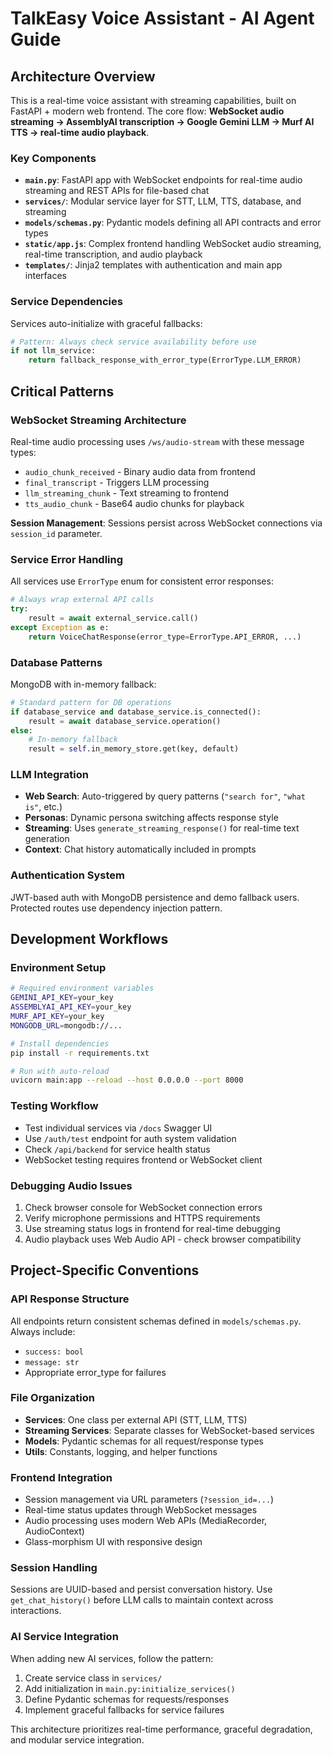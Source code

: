 # TalkEasy Voice Assistant - AI Agent Guide

## Architecture Overview
This is a real-time voice assistant with streaming capabilities, built on FastAPI + modern web frontend. The core flow: **WebSocket audio streaming → AssemblyAI transcription → Google Gemini LLM → Murf AI TTS → real-time audio playback**.

### Key Components
- **`main.py`**: FastAPI app with WebSocket endpoints for real-time audio streaming and REST APIs for file-based chat
- **`services/`**: Modular service layer for STT, LLM, TTS, database, and streaming
- **`models/schemas.py`**: Pydantic models defining all API contracts and error types
- **`static/app.js`**: Complex frontend handling WebSocket audio streaming, real-time transcription, and audio playback
- **`templates/`**: Jinja2 templates with authentication and main app interfaces

### Service Dependencies
Services auto-initialize with graceful fallbacks:
```python
# Pattern: Always check service availability before use
if not llm_service:
    return fallback_response_with_error_type(ErrorType.LLM_ERROR)
```

## Critical Patterns

### WebSocket Streaming Architecture
Real-time audio processing uses `/ws/audio-stream` with these message types:
- `audio_chunk_received` - Binary audio data from frontend
- `final_transcript` - Triggers LLM processing
- `llm_streaming_chunk` - Text streaming to frontend
- `tts_audio_chunk` - Base64 audio chunks for playback

**Session Management**: Sessions persist across WebSocket connections via `session_id` parameter.

### Service Error Handling
All services use `ErrorType` enum for consistent error responses:
```python
# Always wrap external API calls
try:
    result = await external_service.call()
except Exception as e:
    return VoiceChatResponse(error_type=ErrorType.API_ERROR, ...)
```

### Database Patterns
MongoDB with in-memory fallback:
```python
# Standard pattern for DB operations
if database_service and database_service.is_connected():
    result = await database_service.operation()
else:
    # In-memory fallback
    result = self.in_memory_store.get(key, default)
```

### LLM Integration
- **Web Search**: Auto-triggered by query patterns (`"search for"`, `"what is"`, etc.)
- **Personas**: Dynamic persona switching affects response style
- **Streaming**: Uses `generate_streaming_response()` for real-time text generation
- **Context**: Chat history automatically included in prompts

### Authentication System
JWT-based auth with MongoDB persistence and demo fallback users. Protected routes use dependency injection pattern.

## Development Workflows

### Environment Setup
```bash
# Required environment variables
GEMINI_API_KEY=your_key
ASSEMBLYAI_API_KEY=your_key  
MURF_API_KEY=your_key
MONGODB_URL=mongodb://...

# Install dependencies
pip install -r requirements.txt

# Run with auto-reload
uvicorn main:app --reload --host 0.0.0.0 --port 8000
```

### Testing Workflow
- Test individual services via `/docs` Swagger UI
- Use `/auth/test` endpoint for auth system validation
- Check `/api/backend` for service health status
- WebSocket testing requires frontend or WebSocket client

### Debugging Audio Issues
1. Check browser console for WebSocket connection errors
2. Verify microphone permissions and HTTPS requirements
3. Use streaming status logs in frontend for real-time debugging
4. Audio playback uses Web Audio API - check browser compatibility

## Project-Specific Conventions

### API Response Structure
All endpoints return consistent schemas defined in `models/schemas.py`. Always include:
- `success: bool`
- `message: str` 
- Appropriate error_type for failures

### File Organization
- **Services**: One class per external API (STT, LLM, TTS)
- **Streaming Services**: Separate classes for WebSocket-based services
- **Models**: Pydantic schemas for all request/response types
- **Utils**: Constants, logging, and helper functions

### Frontend Integration
- Session management via URL parameters (`?session_id=...`)
- Real-time status updates through WebSocket messages
- Audio processing uses modern Web APIs (MediaRecorder, AudioContext)
- Glass-morphism UI with responsive design

### Session Handling
Sessions are UUID-based and persist conversation history. Use `get_chat_history()` before LLM calls to maintain context across interactions.

### AI Service Integration
When adding new AI services, follow the pattern:
1. Create service class in `services/`
2. Add initialization in `main.py:initialize_services()`
3. Define Pydantic schemas for requests/responses
4. Implement graceful fallbacks for service failures

This architecture prioritizes real-time performance, graceful degradation, and modular service integration.